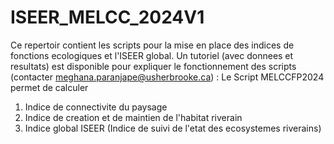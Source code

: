 # ISEER_MELCC_2024V1
Ce repertoir contient les scripts pour la mise en place des indices de fonctions ecologiques et l'ISEER global. Un tutoriel (avec donnees et resultats) est disponible pour expliquer le fonctionnement des scripts (contacter meghana.paranjape@usherbrooke.ca) : 
Le Script MELCCFP2024 permet de calculer
1. Indice de connectivite du paysage
2. Indice de creation et de maintien de l'habitat riverain
3. Indice global ISEER (Indice de suivi de l'etat des ecosystemes riverains)

